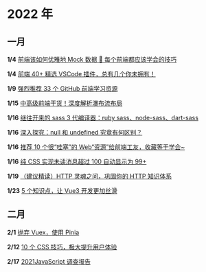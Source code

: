 # 2022 年

## 一月

**1/4** [ 前端该如何优雅地 Mock 数据 🏃 每个前端都应该学会的技巧](https://juejin.cn/post/7048916480032768013)

**1/4** [ 前端 40+ 精选 VSCode 插件，总有几个你未拥有！](https://mp.weixin.qq.com/s/qDTfXiHnVn1c_kDzv93NWA)

**1/9** [ 强烈推荐 33 个 GitHub 前端学习资源](https://juejin.cn/post/7049542737795743774)

**1/15** [ 中高级前端干货！深度解析瀑布流布局](https://juejin.cn/post/6844904004720263176#heading-5)

**1/16** [ 继往开来的 sass 3 代编译器：ruby sass、node-sass、dart-sass](https://mp.weixin.qq.com/s/tP_hXQ5Dc1wPKitTZ095kw)

**1/16** [ 深入探究：null 和 undefined 究竟有何区别？](https://mp.weixin.qq.com/s/aKMFjO_N8LoAKiZfW-lYTg)

**1/16** [ 推荐 10 个很“哇塞”的 Web“资源”给前端工友，收藏等于学会~](https://juejin.cn/post/7003114103094902792)

**1/16** [ 纯 CSS 实现未读消息超过 100 自动显示为 99+](https://www.zhangxinxu.com/wordpress/2022/01/css-show-diff-content-according-var/)

**1/19** [ （建议精读）HTTP 灵魂之问，巩固你的 HTTP 知识体系](https://juejin.cn/post/6844904100035821575#heading-6)

**1/23** [ 5 个知识点，让 Vue3 开发更加丝滑](https://juejin.cn/post/7054317318343491615)

## 二月

**2/1** [ 抛弃 Vuex，使用 Pinia](https://juejin.cn/post/7057443820115329055#heading-30)

**2/12** [ 10 个 CSS 技巧，极大提升用户体验](https://juejin.cn/post/7062860159286149127)

**2/17** [ 2021JavaScript 调查报告](https://2021.stateofjs.com/en-US/)
